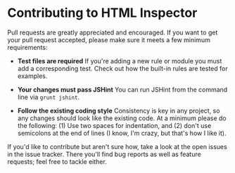 # Contributing to HTML Inspector

Pull requests are greatly appreciated and encouraged. If you want to get your pull request accepted, please make sure it meets a few minimum requirements:

- **Test files are required**
  If you're adding a new rule or module you must add a corresponding test. Check out how the built-in rules are tested for examples.

- **Your changes must pass JSHint**
  You can run JSHint from the command line via `grunt jshint`.

- **Follow the existing coding style**
  Consistency is key in any project, so any changes should look like the existing code. At a minimum please do the following: (1) Use two spaces for indentation, and (2) don't use semicolons at the end of lines (I know, I'm crazy, but that's how I like it).

If you'd like to contribute but aren't sure how, take a look at the open issues in the issue tracker. There you'll find bug reports as well as feature requests; feel free to tackle either.